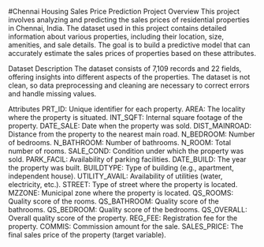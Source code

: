 #Chennai Housing Sales Price Prediction
Project Overview
This project involves analyzing and predicting the sales prices of residential properties in Chennai, India. The dataset used in this project contains detailed information about various properties, including their location, size, amenities, and sale details. The goal is to build a predictive model that can accurately estimate the sales prices of properties based on these attributes.

Dataset
Description
The dataset consists of 7,109 records and 22 fields, offering insights into different aspects of the properties. The dataset is not clean, so data preprocessing and cleaning are necessary to correct errors and handle missing values.

Attributes
PRT_ID: Unique identifier for each property.
AREA: The locality where the property is situated.
INT_SQFT: Internal square footage of the property.
DATE_SALE: Date when the property was sold.
DIST_MAINROAD: Distance from the property to the nearest main road.
N_BEDROOM: Number of bedrooms.
N_BATHROOM: Number of bathrooms.
N_ROOM: Total number of rooms.
SALE_COND: Condition under which the property was sold.
PARK_FACIL: Availability of parking facilities.
DATE_BUILD: The year the property was built.
BUILDTYPE: Type of building (e.g., apartment, independent house).
UTILITY_AVAIL: Availability of utilities (water, electricity, etc.).
STREET: Type of street where the property is located.
MZZONE: Municipal zone where the property is located.
QS_ROOMS: Quality score of the rooms.
QS_BATHROOM: Quality score of the bathrooms.
QS_BEDROOM: Quality score of the bedrooms.
QS_OVERALL: Overall quality score of the property.
REG_FEE: Registration fee for the property.
COMMIS: Commission amount for the sale.
SALES_PRICE: The final sales price of the property (target variable).
